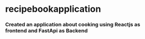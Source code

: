 ﻿# recipebookapplication 
### Created an application about cooking using Reactjs as frontend and FastApi as Backend
